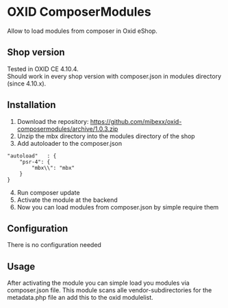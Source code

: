 OXID ComposerModules
=========================
Allow to load modules from composer in Oxid eShop.

Shop version
-----------------
Tested in OXID CE 4.10.4.  
Should work in every shop version with composer.json in modules directory (since 4.10.x).


Installation
------------------
1. Download the repository: https://github.com/mibexx/oxid-composermodules/archive/1.0.3.zip
2. Unzip the mbx directory into the modules directory of the shop
3. Add autoloader to the composer.json

```
"autoload"   : {
    "psr-4": {
        "mbx\\": "mbx"
    }
}
```

4. Run composer update
5. Activate the module at the backend
6. Now you can load modules from composer.json by simple require them

Configuration
-----------------
There is no configuration needed

Usage
-----------------
After activating the module you can simple load you modules via composer.json file.
This module scans alle vendor-subdirectories for the metadata.php file an add this to the oxid modulelist.

